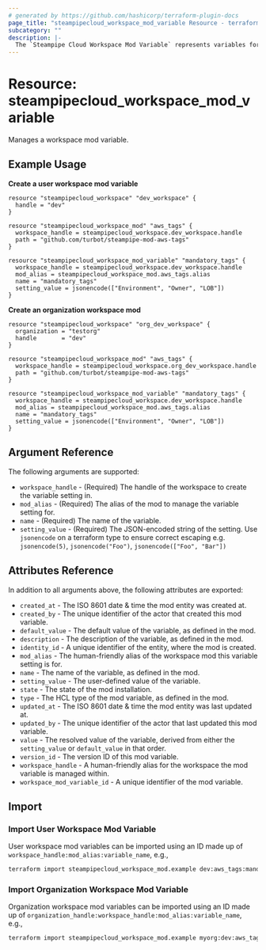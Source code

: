 ```yaml
---
# generated by https://github.com/hashicorp/terraform-plugin-docs
page_title: "steampipecloud_workspace_mod_variable Resource - terraform-provider-steampipecloud"
subcategory: ""
description: |-
  The `Steampipe Cloud Workspace Mod Variable` represents variables for a mod installed in the workspace.
---
```


# Resource: steampipecloud_workspace_mod_variable

Manages a workspace mod variable.

## Example Usage

**Create a user workspace mod variable**

```hcl
resource "steampipecloud_workspace" "dev_workspace" {
  handle = "dev"
}

resource "steampipecloud_workspace_mod" "aws_tags" {
  workspace_handle = steampipecloud_workspace.dev_workspace.handle
  path = "github.com/turbot/steampipe-mod-aws-tags"
}

resource "steampipecloud_workspace_mod_variable" "mandatory_tags" {
  workspace_handle = steampipecloud_workspace.dev_workspace.handle
  mod_alias = steampipecloud_workspace_mod.aws_tags.alias
  name = "mandatory_tags"
  setting_value = jsonencode(["Environment", "Owner", "LOB"])
}
```

**Create an organization workspace mod**

```hcl
resource "steampipecloud_workspace" "org_dev_workspace" {
  organization = "testorg"
  handle       = "dev"
}

resource "steampipecloud_workspace_mod" "aws_tags" {
  workspace_handle = steampipecloud_workspace.org_dev_workspace.handle
  path = "github.com/turbot/steampipe-mod-aws-tags"
}

resource "steampipecloud_workspace_mod_variable" "mandatory_tags" {
  workspace_handle = steampipecloud_workspace.dev_workspace.handle
  mod_alias = steampipecloud_workspace_mod.aws_tags.alias
  name = "mandatory_tags"
  setting_value = jsonencode(["Environment", "Owner", "LOB"])
}
```

## Argument Reference

The following arguments are supported:

- `workspace_handle` - (Required) The handle of the workspace to create the variable setting in.
- `mod_alias` - (Required) The alias of the mod to manage the variable setting for.
- `name` - (Required) The name of the variable.
- `setting_value` - (Required) The JSON-encoded string of the setting. Use `jsonencode` on a terraform type to ensure correct escaping e.g. `jsonencode(5)`, `jsonencode("Foo")`, `jsonencode(["Foo", "Bar"])`

## Attributes Reference

In addition to all arguments above, the following attributes are exported:

- `created_at` - The ISO 8601 date & time the mod entity was created at.
- `created_by` - The unique identifier of the actor that created this mod variable.
- `default_value` - The default value of the variable, as defined in the mod.
- `description` - The description of the variable, as defined in the mod.
- `identity_id` - A unique identifier of the entity, where the mod is created.
- `mod_alias` - The human-friendly alias of the workspace mod this variable setting is for.
- `name` - The name of the variable, as defined in the mod.
- `setting_value` - The user-defined value of the variable.
- `state` - The state of the mod installation.
- `type` - The HCL type of the mod variable, as defined in the mod.
- `updated_at` - The ISO 8601 date & time the mod entity was last updated at.
- `updated_by` - The unique identifier of the actor that last updated this mod variable.
- `value` - The resolved value of the variable, derived from either the `setting_value` or `default_value` in that order.
- `version_id` - The version ID of this mod variable.
- `workspace_handle` - A human-friendly alias for the workspace the mod variable is managed within.
- `workspace_mod_variable_id` - A unique identifier of the mod variable.

## Import

### Import User Workspace Mod Variable

User workspace mod variables can be imported using an ID made up of `workspace_handle:mod_alias:variable_name`, e.g.,

```sh
terraform import steampipecloud_workspace_mod.example dev:aws_tags:mandatory_tags
```

### Import Organization Workspace Mod Variable

Organization workspace mod variables can be imported using an ID made up of `organization_handle:workspace_handle:mod_alias:variable_name`, e.g.,

```sh
terraform import steampipecloud_workspace_mod.example myorg:dev:aws_tags:mandatory_tags
```
